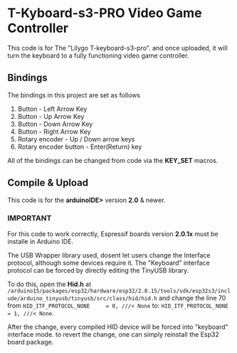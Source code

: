 # T-Kyboard-s3-PRO Video Game Controller

This code is for The "Lilygo T-keyboard-s3-pro".
and once uploaded, it will turn the keyboard to a fully functioning video game controller. 

## Bindings

The bindings in this project are set as follows
1. Button                 -  Left Arrow Key
2. Button                 -  Up Arrow Key
3. Button                 -  Down Arrow Key
4. Button                 -  Right Arrow Key
5. Rotary encoder         -  Up / Down arrow keys
6. Rotary encoder button  -  Enter(Return) key

All of the bindings can be changed from code via the **KEY_SET** macros.

## Compile & Upload

This code is for the **arduinoIDE>** version **2.0** & newer.


### IMPORTANT ###

For this code to work correctly, Espressif boards version **2.0.1x** must be installe in Arduino IDE.



The USB Wrapper library used, dosent let users change the Interface protocol, although some devices require it.
The "Keyboard" interface protocol can be forced by directly editing the TinyUSB library.

To do this, open the **Hid.h** at <br>`/arduino15/packages/esp32/hardware/esp32/2.0.15/tools/sdk/esp32s3/include/arduino_tinyusb/tinyusb/src/class/hid/hid.h`
and change the line 70 from `HID_ITF_PROTOCOL_NONE     = 0, ///< None` to:
`HID_ITF_PROTOCOL_NONE     = 1, ///< None`.

After the change, every compiled HID device will be forced into "keyboard" interface mode.
to revert the change, one can simply reinstall the Esp32 board package.

